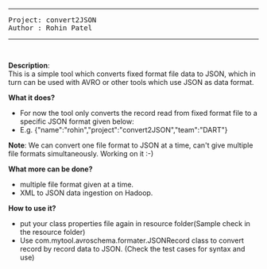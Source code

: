 <pre>
<hr>Project: convert2JSON  
Author : Rohin Patel   
<hr>
</pre>

<b>Description</b>: <br>This is a simple tool which converts fixed format file data to JSON, which in turn can be used with AVRO or other tools which use JSON as data format.
			 
<b>What it does?</b> 
- For now the tool only converts the record read from fixed format file to a specific JSON format given below:
- E.g. {"name":"rohin","project":"convert2JSON","team":"DART"}
	
<b>Note</b>: We can convert one file format to JSON at a time, can't give multiple file formats simultaneously. 
      Working on it :-)
	
<b>What more can be done?</b>
- multiple file format given at a time.
- XML to JSON data ingestion on Hadoop.
	
<b>How to use it?</b>
- put your class properties file again in resource folder(Sample check in the resource folder)
- Use com.mytool.avroschema.formater.JSONRecord class to convert record by record data to JSON. 
(Check the test cases for syntax and use)
